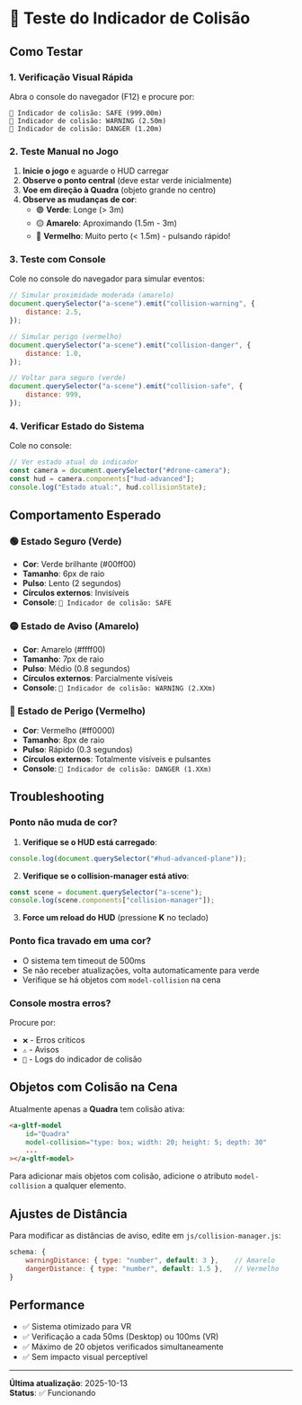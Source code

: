 # 🧪 Teste do Indicador de Colisão

## Como Testar

### 1. Verificação Visual Rápida

Abra o console do navegador (F12) e procure por:

```
🎯 Indicador de colisão: SAFE (999.00m)
🎯 Indicador de colisão: WARNING (2.50m)
🎯 Indicador de colisão: DANGER (1.20m)
```

### 2. Teste Manual no Jogo

1. **Inicie o jogo** e aguarde o HUD carregar
2. **Observe o ponto central** (deve estar verde inicialmente)
3. **Voe em direção à Quadra** (objeto grande no centro)
4. **Observe as mudanças de cor**:
    - 🟢 **Verde**: Longe (> 3m)
    - 🟡 **Amarelo**: Aproximando (1.5m - 3m)
    - 🔴 **Vermelho**: Muito perto (< 1.5m) - pulsando rápido!

### 3. Teste com Console

Cole no console do navegador para simular eventos:

```javascript
// Simular proximidade moderada (amarelo)
document.querySelector("a-scene").emit("collision-warning", {
	distance: 2.5,
});

// Simular perigo (vermelho)
document.querySelector("a-scene").emit("collision-danger", {
	distance: 1.0,
});

// Voltar para seguro (verde)
document.querySelector("a-scene").emit("collision-safe", {
	distance: 999,
});
```

### 4. Verificar Estado do Sistema

Cole no console:

```javascript
// Ver estado atual do indicador
const camera = document.querySelector("#drone-camera");
const hud = camera.components["hud-advanced"];
console.log("Estado atual:", hud.collisionState);
```

## Comportamento Esperado

### 🟢 Estado Seguro (Verde)

-   **Cor**: Verde brilhante (#00ff00)
-   **Tamanho**: 6px de raio
-   **Pulso**: Lento (2 segundos)
-   **Círculos externos**: Invisíveis
-   **Console**: `🎯 Indicador de colisão: SAFE`

### 🟡 Estado de Aviso (Amarelo)

-   **Cor**: Amarelo (#ffff00)
-   **Tamanho**: 7px de raio
-   **Pulso**: Médio (0.8 segundos)
-   **Círculos externos**: Parcialmente visíveis
-   **Console**: `🎯 Indicador de colisão: WARNING (2.XXm)`

### 🔴 Estado de Perigo (Vermelho)

-   **Cor**: Vermelho (#ff0000)
-   **Tamanho**: 8px de raio
-   **Pulso**: Rápido (0.3 segundos)
-   **Círculos externos**: Totalmente visíveis e pulsantes
-   **Console**: `🎯 Indicador de colisão: DANGER (1.XXm)`

## Troubleshooting

### Ponto não muda de cor?

1. **Verifique se o HUD está carregado**:

```javascript
console.log(document.querySelector("#hud-advanced-plane"));
```

2. **Verifique se o collision-manager está ativo**:

```javascript
const scene = document.querySelector("a-scene");
console.log(scene.components["collision-manager"]);
```

3. **Force um reload do HUD** (pressione **K** no teclado)

### Ponto fica travado em uma cor?

-   O sistema tem timeout de 500ms
-   Se não receber atualizações, volta automaticamente para verde
-   Verifique se há objetos com `model-collision` na cena

### Console mostra erros?

Procure por:

-   `❌` - Erros críticos
-   `⚠️` - Avisos
-   `🎯` - Logs do indicador de colisão

## Objetos com Colisão na Cena

Atualmente apenas a **Quadra** tem colisão ativa:

```html
<a-gltf-model
	id="Quadra"
	model-collision="type: box; width: 20; height: 5; depth: 30"
	...
></a-gltf-model>
```

Para adicionar mais objetos com colisão, adicione o atributo `model-collision` a qualquer elemento.

## Ajustes de Distância

Para modificar as distâncias de aviso, edite em `js/collision-manager.js`:

```javascript
schema: {
    warningDistance: { type: "number", default: 3 },    // Amarelo
    dangerDistance: { type: "number", default: 1.5 },   // Vermelho
}
```

## Performance

-   ✅ Sistema otimizado para VR
-   ✅ Verificação a cada 50ms (Desktop) ou 100ms (VR)
-   ✅ Máximo de 20 objetos verificados simultaneamente
-   ✅ Sem impacto visual perceptível

---

**Última atualização**: 2025-10-13  
**Status**: ✅ Funcionando
